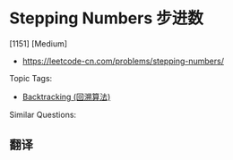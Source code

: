 # Stepping Numbers 步进数

[1151] [Medium]

- https://leetcode-cn.com/problems/stepping-numbers/

Topic Tags:

- [Backtracking (回溯算法)](https://leetcode-cn.com/tag/backtracking/)

Similar Questions:

## 翻译
